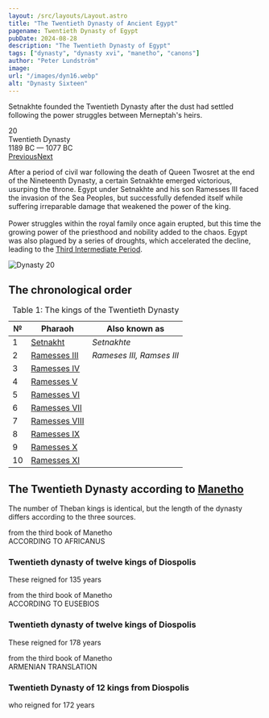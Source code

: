 ```yaml
---
layout: /src/layouts/Layout.astro
title: "The Twentieth Dynasty of Ancient Egypt"
pagename: Twentieth Dynasty of Egypt
pubDate: 2024-08-28
description: "The Twentieth Dynasty of Egypt"
tags: ["dynasty", "dynasty xvi", "manetho", "canons"]
author: "Peter Lundström"
image:
url: "/images/dyn16.webp"
alt: "Dynasty Sixteen"
---
```


<p class="lead">
Setnakhte founded the Twentieth Dynasty after the dust had settled following the power struggles between Merneptah's heirs.
</p>
<div class="dynruta float-right ml-4 mb-3 mt-4">
	<div class="flex flex-col justify-center items-center [text-shadow:_0_1px_0_rgb(255_255_255_/_20%)]">
		<div class="text-9xl font-bold [text-shadow:_0_1px_0_rgb(255_255_255_/_40%)]">20</div>
		<div>Twentieth Dynasty</div>
		<div>1189 BC &mdash; 1077 BC</div>
		<div class="w-full flex justify-between"><a href="/dynasty/19">Previous</a><a href="/dynasty/21">Next</a></div>
	</div>
</div>
<p>
 After a period of civil war following the death of Queen Twosret at the end of the Nineteenth Dynasty, a certain Setnakhte emerged victorious, usurping the throne. Egypt under Setnakhte and his son Ramesses III faced the invasion of the Sea Peoples, but successfully defended itself while suffering irreparable damage that weakened the power of the king.<br><br>Power struggles within the royal family once again erupted, but this time the growing power of the priesthood and nobility added to the chaos. Egypt was also plagued by a series of droughts, which accelerated the decline, leading to the  <a href="/periods/third-intermediate-period">Third Intermediate Period</a>. 
</p>

<img class="w-full rounded-sm sm:rounded-xl my-10" src="/images/dyn20.webp" alt="Dynasty 20">
<h2 class="mt-10">The chronological order</h2>

<table>
	<caption class="py-2 text-sm">Table 1: The kings of the Twentieth Dynasty</caption>
	<thead>
		<tr>
			<th scope="col" class="w-5 text-center">№</th>
			<th scope="col" class="pl-3">Pharaoh</th>
			<th scope="col" class="pl-3">Also known as</th>
		</tr>
	</thead>
	<tbody>
<tr><td>1</td><td><a href="/pharaohs/Setnakht">Setnakht</a></td><td><em>Setnakhte</em></td></tr>
<tr><td>2</td><td><a href="/pharaohs/Ramesses-III">Ramesses III</a></td><td><em>Rameses III, Ramses III</em></td></tr>
<tr><td>3</td><td><a href="/pharaohs/Ramesses-IV">Ramesses IV</a></td><td></td></tr>
<tr><td>4</td><td><a href="/pharaohs/Ramesses-V">Ramesses V</a></td><td></td></tr>
<tr><td>5</td><td><a href="/pharaohs/Ramesses-VI">Ramesses VI</a></td><td></td></tr>
<tr><td>6</td><td><a href="/pharaohs/Ramesses-VII">Ramesses VII</a></td><td></td></tr>
<tr><td>7</td><td><a href="/pharaohs/Ramesses-VIII">Ramesses VIII</a></td><td></td></tr>
<tr><td>8</td><td><a href="/pharaohs/Ramesses-IX">Ramesses IX</a></td><td></td></tr>
<tr><td>9</td><td><a href="/pharaohs/Ramesses-X">Ramesses X</a></td><td></td></tr>
<tr><td>10</td><td><a href="/pharaohs/Ramesses-XI">Ramesses XI</a></td><td></td></tr>
</tbody>

</table>

<h2 class="mt-10 text-wrap">The Twentieth Dynasty according to <a href="/authors/manetho">Manetho</a></h2>

<p>
The number of Theban kings is identical, but the length of the dynasty differs according to the three sources.
</p>

<div class="dynasty">
	<div class="w-full">
		<div class="according">from the third book of Manetho<br />ACCORDING TO AFRICANUS</div>
		<h3>Twentieth dynasty of twelve kings of Diospolis</h3>
		<p>These reigned for <span class="y">135 years</span></p>
	</div>
	<div class="w-full">
		<div class="according">from the third book of Manetho<br />ACCORDING TO EUSEBIOS</div>
		<h3>Twentieth dynasty of twelve kings of Diospolis</h3>
		<p>These reigned for <span class="y">178 years</span></p>
	</div>
	<div class="w-full">
		<div class="according">from the third book of Manetho<br />ARMENIAN TRANSLATION</div>
		<h3>Twentieth Dynasty of 12 kings from Diospolis</h3>
		<p>who reigned for <span class="y">172 years</span></p>
	</div>
</div>
